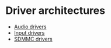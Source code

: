 # Driver architectures

- [Audio drivers](/docs/concepts/drivers/driver_architectures/audio_drivers/audio_overview.md)
- [Input drivers](/docs/concepts/drivers/driver_architectures/input_drivers/input.md)
- [SDMMC drivers](/docs/concepts/drivers/driver_architectures/sdmmc_drivers/sdmmc.md)
